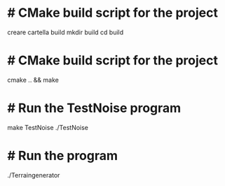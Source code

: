 # # CMake build script for the project
creare cartella build
mkdir build
cd build

# # CMake build script for the project
cmake .. && make 
# # Run the TestNoise program
make TestNoise 
./TestNoise 

# # Run the program
./Terraingenerator 